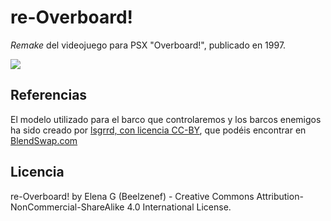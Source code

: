 # re-Overboard!

_Remake_ del videojuego para PSX "Overboard!", publicado en 1997.

![](http://199.101.98.242/media/images/52620-Overboard!_%28E%29-1461541133.jpg)

## Referencias

El modelo utilizado para el barco que controlaremos y los barcos enemigos ha sido creado por [lsgrrd, con licencia CC-BY](https://www.blendswap.com/blends/view/56687), que podéis encontrar en [BlendSwap.com](https://www.blendswap.com)

## Licencia

re-Overboard! by Elena G (Beelzenef) - Creative Commons Attribution-NonCommercial-ShareAlike 4.0 International License.